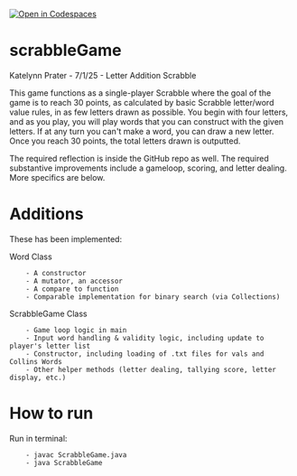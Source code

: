 [![Open in Codespaces](https://classroom.github.com/assets/launch-codespace-2972f46106e565e64193e422d61a12cf1da4916b45550586e14ef0a7c637dd04.svg)](https://classroom.github.com/open-in-codespaces?assignment_repo_id=19881125)
# scrabbleGame

Katelynn Prater - 7/1/25 - Letter Addition Scrabble

This game functions as a single-player Scrabble where the goal of the game is to reach 30 points, as calculated by basic Scrabble letter/word value rules, in as few letters drawn as possible. You begin with four letters, and as you play, you will play words that you can construct with the given letters. If at any turn you can't make a word, you can draw a new letter. Once you reach 30 points, the total letters drawn is outputted. 

The required reflection is inside the GitHub repo as well. The required substantive improvements include a gameloop, scoring, and letter dealing. More specifics are below.

# Additions
These has been implemented:

  Word Class
  
        - A constructor
        - A mutator, an accessor
        - A compare to function
        - Comparable implementation for binary search (via Collections)
    
  ScrabbleGame Class
  
        - Game loop logic in main
        - Input word handling & validity logic, including update to player's letter list
        - Constructor, including loading of .txt files for vals and Collins Words
        - Other helper methods (letter dealing, tallying score, letter display, etc.)
        

# How to run
  Run in terminal:
  
        - javac ScrabbleGame.java
        - java ScrabbleGame
